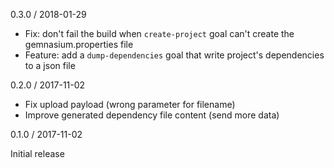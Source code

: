 0.3.0 / 2018-01-29

* Fix: don't fail the build when `create-project` goal can't create the gemnasium.properties file
* Feature: add a `dump-dependencies` goal that write project's dependencies to a json file

0.2.0 / 2017-11-02

* Fix upload payload (wrong parameter for filename)
* Improve generated dependency file content (send more data)

0.1.0 / 2017-11-02

Initial release
